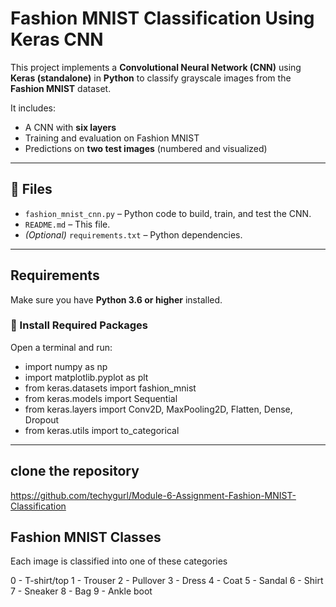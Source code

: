 #  Fashion MNIST Classification Using Keras CNN

This project implements a **Convolutional Neural Network (CNN)** using **Keras (standalone)** in **Python** to classify grayscale images from the **Fashion MNIST** dataset.

It includes:
- A CNN with **six layers**
- Training and evaluation on Fashion MNIST
- Predictions on **two test images** (numbered and visualized)

---

## 📁 Files

- `fashion_mnist_cnn.py` – Python code to build, train, and test the CNN.
- `README.md` – This file.
- *(Optional)* `requirements.txt` – Python dependencies.

---

##  Requirements

Make sure you have **Python 3.6 or higher** installed.

### 🔧 Install Required Packages

Open a terminal and run:

- import numpy as np
- import matplotlib.pyplot as plt
- from keras.datasets import fashion_mnist
- from keras.models import Sequential
- from keras.layers import Conv2D, MaxPooling2D, Flatten, Dense, Dropout
- from keras.utils import to_categorical


--- 
## clone the repository
https://github.com/techygurl/Module-6-Assignment-Fashion-MNIST-Classification



## Fashion MNIST Classes
Each image is classified into one of these categories

0 - T-shirt/top
1 - Trouser
2 - Pullover
3 - Dress
4 - Coat
5 - Sandal
6 - Shirt
7 - Sneaker
8 - Bag
9 - Ankle boot

